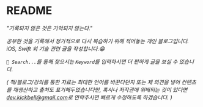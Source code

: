 # README

_"기록되지 않은 것은 기억되지 않는다."_

_공부한 것을 기록해서 정기적으로 다시 복습하기 위해 적어놓는 개인 블로그입니다._\
_iOS, Swift 외 기술 관련 글을 작성합니다.😁_

_`🔎 Search...`를 통해 찾으시는 `Keyword`를 입력하시면 더 편하게 글을 보실 수 있습니다._

_( 책/블로그/강의를 통한 자료는 최대한 언어를 바꾼다던지 또는 제 의견을 넣어 컨텐츠를 재생산하고 출처도 표기해두었습니다만, 혹시나 저작권에 위배되는 것이 있다면_ [_dev.kickbell@gmail.com_](mailto:dev.kickbell@gmail.com)_로 연락주시면 빠르게 수정하도록 하겠습니다. )_



<script src="https://utteranc.es/client.js"
        repo="kickbell/blog_comment"
        issue-term="pathname"
        theme="github-light"
        crossorigin="anonymous"
        async>
</script>
